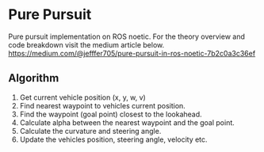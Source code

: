 # Pure Pursuit
Pure pursuit implementation on ROS noetic.
For the theory overview and code breakdown visit the medium article below.
<https://medium.com/@jefffer705/pure-pursuit-in-ros-noetic-7b2c0a3c36ef>

## Algorithm
1. Get current vehicle position (x, y, w, v)
2. Find nearest waypoint to vehicles current position.
3. Find the waypoint (goal point) closest to the lookahead.
4. Calculate alpha between the nearest waypoint and the goal point.
5. Calculate the curvature and steering angle.
6. Update the vehicles position, steering angle, velocity etc.
